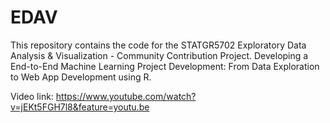# EDAV
This repository contains the code for the STATGR5702 Exploratory Data Analysis & Visualization - Community Contribution Project.
Developing a End-to-End Machine Learning Project Development: From Data Exploration to Web App Development using R.

Video link: https://www.youtube.com/watch?v=jEKt5FGH7l8&feature=youtu.be
